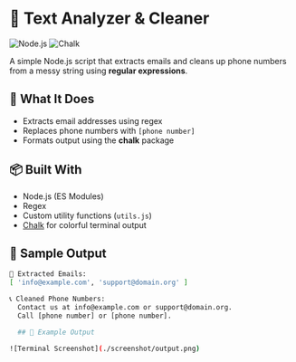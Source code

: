 # 🧼 Text Analyzer & Cleaner


![Node.js](https://img.shields.io/badge/Node.js-18.x-green?logo=node.js)
![Chalk](https://img.shields.io/badge/Chalk-^5.4.1-blue?logo=npm)

A simple Node.js script that extracts emails and cleans up phone numbers from a messy string using **regular expressions**.

## 🔧 What It Does

- Extracts email addresses using regex
- Replaces phone numbers with `[phone number]`
- Formats output using the **chalk** package

## 📦 Built With

- Node.js (ES Modules)
- Regex
- Custom utility functions (`utils.js`)
- [Chalk](https://www.npmjs.com/package/chalk) for colorful terminal output

## 🧪 Sample Output

```bash
📧 Extracted Emails:
[ 'info@example.com', 'support@domain.org' ]

📞 Cleaned Phone Numbers:
  Contact us at info@example.com or support@domain.org.
  Call [phone number] or [phone number].

  ## 📸 Example Output

![Terminal Screenshot](./screenshot/output.png)

